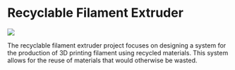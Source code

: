 # Recyclable Filament Extruder
<img src="https://github.com/DavidSantana872/Filament_Extruder/blob/master/img_logo.png" aling="center">
<p>The recyclable filament extruder project focuses on designing a system for the production of 3D printing filament using recycled materials. This system allows for the reuse of materials that would otherwise be wasted.</p>
